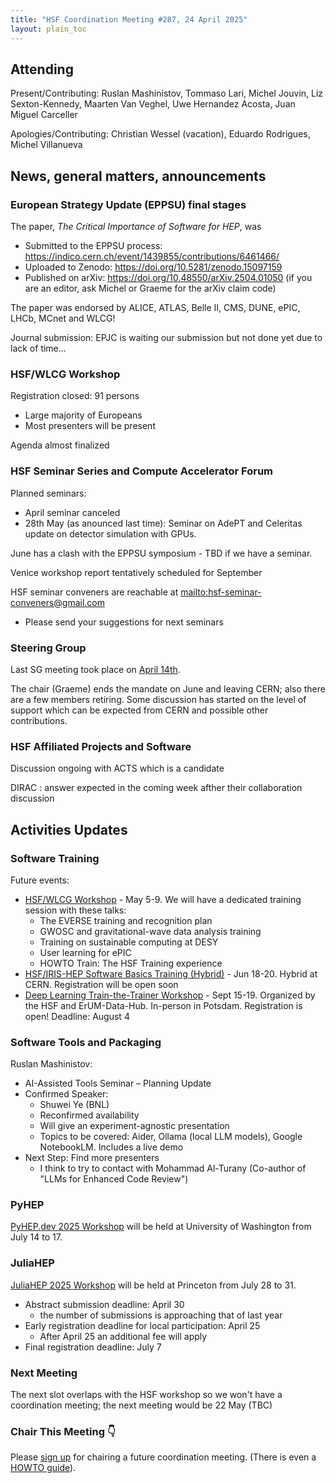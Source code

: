 ```yaml
---
title: "HSF Coordination Meeting #287, 24 April 2025"
layout: plain_toc
---
```


## Attending

Present/Contributing: Ruslan Mashinistov, Tommaso Lari, Michel Jouvin, Liz Sexton-Kennedy, Maarten Van Veghel, Uwe Hernandez Acosta, Juan Miguel Carceller

Apologies/Contributing: Christian Wessel (vacation), Eduardo Rodrigues, Michel Villanueva


## News, general matters, announcements

### European Strategy Update (EPPSU) final stages

The paper, *The Critical Importance of Software for HEP*, was 

- Submitted to the EPPSU process: <https://indico.cern.ch/event/1439855/contributions/6461466/>
- Uploaded to Zenodo: <https://doi.org/10.5281/zenodo.15097159>
- Published on arXiv: <https://doi.org/10.48550/arXiv.2504.01050> (if you are an editor, ask Michel or Graeme for the arXiv claim code)

The paper was endorsed by ALICE, ATLAS, Belle II, CMS, DUNE, ePIC, LHCb, MCnet and WLCG!

Journal submission: EPJC is waiting our submission but not done yet due to lack of time...

### HSF/WLCG Workshop

Registration closed: 91 persons
* Large majority of Europeans
* Most presenters will be present

Agenda almost finalized


### HSF Seminar Series and Compute Accelerator Forum

Planned seminars:

- April seminar canceled
- 28th May (as anounced last time): Seminar on AdePT and Celeritas update on detector simulation with GPUs.

June has a clash with the EPPSU symposium - TBD if we have a seminar.

Venice workshop report tentatively scheduled for September

HSF seminar conveners are reachable at <mailto:hsf-seminar-conveners@gmail.com>

* Please send your suggestions for next seminars

### Steering Group

Last SG meeting took place on [April 14th](https://hepsoftwarefoundation.org/organization/2025/04/14/steering.html). 

The chair (Graeme) ends the mandate on June and leaving CERN; also there are a few members retiring. Some discussion has started on the level of support which can be expected from CERN and possible other contributions.  

### HSF Affiliated Projects and Software

Discussion ongoing with ACTS which is a candidate

DIRAC : answer expected in the coming week afther their collaboration discussion

## Activities Updates


### Software Training

Future events:

- [HSF/WLCG Workshop](https://indico.cern.ch/event/1484669/) - May 5-9. We will have a dedicated training session with these talks:
    - The EVERSE training and recognition plan
    - GWOSC and gravitational-wave data analysis training
    - Training on sustainable computing at DESY
    - User learning for ePIC
    - HOWTO Train: The HSF Training experience
- [HSF/IRIS-HEP Software Basics Training (Hybrid)](https://indico.cern.ch/event/1516608/) - Jun 18-20. Hybrid at CERN. Registration will be open soon
- [Deep Learning Train-the-Trainer Workshop](https://indico.desy.de/event/47263/) - Sept 15-19. Organized by the HSF and ErUM-Data-Hub. In-person in Potsdam. Registration is open! Deadline: August 4

### Software Tools and Packaging

Ruslan Mashinistov:
- AI-Assisted Tools Seminar – Planning Update
- Confirmed Speaker:
    - Shuwei Ye (BNL)
    - Reconfirmed availability
    - Will give an experiment-agnostic presentation
    - Topics to be covered: Aider, Ollama (local LLM models), Google NotebookLM. Includes a live demo
- Next Step: Find more presenters
    - I think to try to contact with Mohammad Al-Turany (Co-author of "LLMs for Enhanced Code Review")


### PyHEP
[PyHEP.dev 2025 Workshop](https://indico.cern.ch/event/1515852/) will be held at University of Washington from July 14 to 17.

### JuliaHEP

[JuliaHEP 2025 Workshop](https://indico.cern.ch/event/1488852/) will be held at Princeton from July 28 to 31.
- Abstract submission deadline: April 30
    - the number of submissions is approaching that of last year
- Early registration deadline for local participation: April 25
    - After April 25 an additional fee will apply
- Final registration deadline: July 7 

### Next Meeting

The next slot overlaps with the HSF workshop so we won't have a coordination meeting; the next meeting would be 22 May (TBC)



### Chair This Meeting 👇

Please [sign up](https://docs.google.com/spreadsheets/d/1Z1Z4payCpieOLiVFcC6y9j-KCj71u6xX232LHUgIHfI/edit) for chairing a future coordination meeting. (There is even a [HOWTO guide](https://hepsoftwarefoundation.org/organization/running-meetings.html)).
